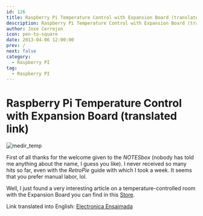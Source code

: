 ```yaml
---
id: 126
title: Raspberry Pi Temperature Control with Expansion Board (translated link)
description: Raspberry Pi Temperature Control with Expansion Board (translated link)
author: Jose Cerrejon
icon: pen-to-square
date: 2013-04-06 12:00:00
prev: /
next: false
category:
  - Raspberry PI
tag:
  - Raspberry PI
---
```


# Raspberry Pi Temperature Control with Expansion Board (translated link)

![medir_temp](/images/ee_medir_temperatura.jpg)

First of all thanks for the welcome given to the *NOTESbox* (nobody has told me anything about the name, I guess you like). I never received so many hits so far, even with the *RetroPie* guide with which I took a week. It seems that you prefer manual labor, lol.

Well, I just found a very interesting article on a temperature-controlled room with the Expansion Board you can find in this [Store](//www.electroensaimada.com/tienda.html).

Link translated into English: [Electronica Ensaimada](//translate.google.es/translate?sl=es&tl=en&js=n&prev=_t&hl=es&ie=UTF-8&eotf=1&u=%2F%2Fwww.electroensaimada.com%2Fcontrol-temperatura.html)